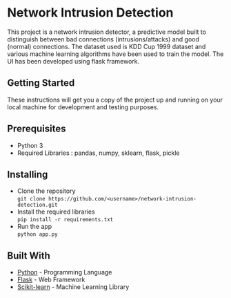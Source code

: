# Network Intrusion Detection
This project is a network intrusion detector, a predictive model built to distinguish between bad connections (intrusions/attacks) and good (normal) connections. The dataset used is KDD Cup 1999 dataset and various machine learning algorithms have been used to train the model. The UI has been developed using flask framework.

## Getting Started
These instructions will get you a copy of the project up and running on your local machine for development and testing purposes.

## Prerequisites
- Python 3
- Required Libraries : pandas, numpy, sklearn, flask, pickle

## Installing
- Clone the repository
<br />```git clone https://github.com/<username>/network-intrusion-detection.git```
- Install the required libraries
<br />```pip install -r requirements.txt```
- Run the app
<br />```python app.py```

## Built With
- [Python](https://www.python.org/) - Programming Language
- [Flask](https://flask.palletsprojects.com/en/2.0.x/) - Web Framework
- [Scikit-learn](https://scikit-learn.org/stable/) - Machine Learning Library
